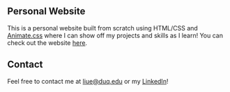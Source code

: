 ## Personal Website
This is a personal website built from scratch using HTML/CSS and [Animate.css](https://animate.style/) where I can show off my projects and skills as I learn! You can check out the website [here](https://ericliu.website/).
## Contact
Feel free to contact me at liue@duq.edu or my [LinkedIn](https://www.linkedin.com/in/ericliu-in/)!
